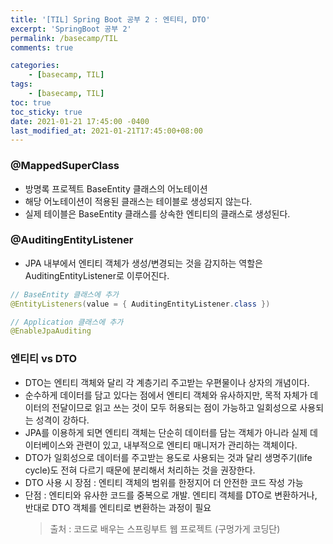 ```yaml
---
title: '[TIL] Spring Boot 공부 2 : 엔티티, DTO'
excerpt: 'SpringBoot 공부 2'
permalink: /basecamp/TIL
comments: true

categories:
    - [basecamp, TIL]
tags:
    - [basecamp, TIL]
toc: true
toc_sticky: true
date: 2021-01-21 17:45:00 -0400
last_modified_at: 2021-01-21T17:45:00+08:00
---
```


### @MappedSuperClass

-   방명록 프로젝트 BaseEntity 클래스의 어노테이션
-   해당 어노테이션이 적용된 클래스는 테이블로 생성되지 않는다.
-   실제 테이블은 BaseEntity 클래스를 상속한 엔티티의 클래스로 생성된다.

### @AuditingEntityListener

-   JPA 내부에서 엔티티 객체가 생성/변경되는 것을 감지하는 역할은 AuditingEntityListener로 이루어진다.

```java
// BaseEntity 클래스에 추가
@EntityListeners(value = { AuditingEntityListener.class })

// Application 클래스에 추가
@EnableJpaAuditing
```

### 엔티티 vs DTO

-   DTO는 엔티티 객체와 달리 각 계층기리 주고받는 우편물이나 상자의 개념이다.
-   순수하게 데이터를 담고 있다는 점에서 엔티티 객체와 유사하지만, 목적 자체가 데이터의 전달이므로 읽고 쓰는 것이 모두 허용되는 점이 가능하고 일회성으로 사용되는 성격이 강하다.
-   JPA를 이용하게 되면 엔티티 객체는 단순히 데이터를 담는 객체가 아니라 실제 데이터베이스와 관련이 있고, 내부적으로 엔티티 매니저가 관리하는 객체이다.
-   DTO가 일회성으로 데이터를 주고받는 용도로 사용되는 것과 달리 생명주기(life cycle)도 전혀 다르기 때문에 분리해서 처리하는 것을 권장한다.
-   DTO 사용 시 장점 : 엔티티 객체의 범위를 한정지어 더 안전한 코드 작성 가능
-   단점 : 엔티티와 유사한 코드를 중복으로 개발. 엔티티 객체를 DTO로 변환하거나, 반대로 DTO 객체를 엔티티로 변환하는 과정이 필요
    > 출처 : 코드로 배우는 스프링부트 웹 프로젝트 (구멍가게 코딩단)
